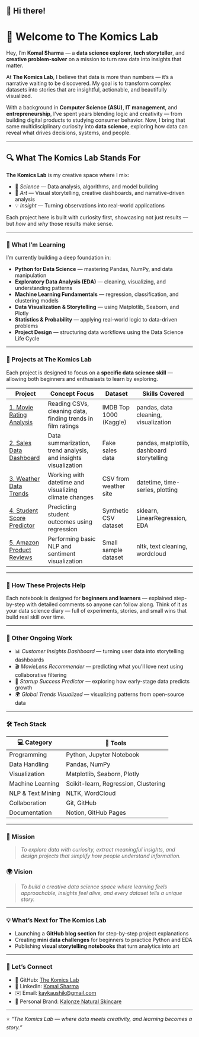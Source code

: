 ## 👋 Hi there!

# 🧠 Welcome to **The Komics Lab**

Hey, I’m **Komal Sharma** — a **data science explorer**, **tech storyteller**, and **creative problem-solver** on a mission to turn raw data into insights that matter.

At **The Komics Lab**, I believe that data is more than numbers — it’s a narrative waiting to be discovered. My goal is to transform complex datasets into stories that are insightful, actionable, and beautifully visualized.

With a background in **Computer Science (ASU)**, **IT management**, and **entrepreneurship**, I’ve spent years blending logic and creativity — from building digital products to studying consumer behavior. Now, I bring that same multidisciplinary curiosity into **data science**, exploring how data can reveal what drives decisions, systems, and people.

---

## 🔍 What The Komics Lab Stands For

**The Komics Lab** is my creative space where I mix:

* 🧪 *Science* — Data analysis, algorithms, and model building
* 🎨 *Art* — Visual storytelling, creative dashboards, and narrative-driven analysis
* 💡 *Insight* — Turning observations into real-world applications

Each project here is built with curiosity first, showcasing not just results — but *how* and *why* those results make sense.

---

### 🎯 What I’m Learning

I’m currently building a deep foundation in:

* **Python for Data Science** — mastering Pandas, NumPy, and data manipulation
* **Exploratory Data Analysis (EDA)** — cleaning, visualizing, and understanding patterns
* **Machine Learning Fundamentals** — regression, classification, and clustering models
* **Data Visualization & Storytelling** — using Matplotlib, Seaborn, and Plotly
* **Statistics & Probability** — applying real-world logic to data-driven problems
* **Project Design** — structuring data workflows using the Data Science Life Cycle

---

### 🚀 Projects at The Komics Lab

Each project is designed to focus on a **specific data science skill** — allowing both beginners and enthusiasts to learn by exploring.

| Project                                                                               | Concept Focus                                                  | Dataset                | Skills Covered                             |
| ------------------------------------------------------------------------------------- | -------------------------------------------------------------- | ---------------------- | ------------------------------------------ |
| [1. Movie Rating Analysis](https://github.com/thekomicslab/Movie-Rating-Analysis)     | Reading CSVs, cleaning data, finding trends in film ratings    | IMDB Top 1000 (Kaggle) | pandas, data cleaning, visualization       |
| [2. Sales Data Dashboard](https://github.com/thekomicslab/Sales-Data-Dashboard)       | Data summarization, trend analysis, and insights visualization | Fake sales data        | pandas, matplotlib, dashboard storytelling |
| [3. Weather Data Trends](https://github.com/thekomicslab/Weather-Data-Trends)         | Working with datetime and visualizing climate changes          | CSV from weather site  | datetime, time-series, plotting            |
| [4. Student Score Predictor](https://github.com/thekomicslab/Student-Score-Predictor) | Predicting student outcomes using regression                   | Synthetic CSV dataset  | sklearn, LinearRegression, EDA             |
| [5. Amazon Product Reviews](https://github.com/thekomicslab/Amazon-Product-Reviews)   | Performing basic NLP and sentiment visualization               | Small sample dataset   | nltk, text cleaning, wordcloud             |

---

### 🧩 How These Projects Help

Each notebook is designed for **beginners and learners** — explained step-by-step with detailed comments so anyone can follow along.
Think of it as your data science diary — full of experiments, stories, and small wins that build real skill over time.

---

### 🧠 Other Ongoing Work

* 📊 *Customer Insights Dashboard* — turning user data into storytelling dashboards
* 🎬 *MovieLens Recommender* — predicting what you’ll love next using collaborative filtering
* 🚀 *Startup Success Predictor* — exploring how early-stage data predicts growth
* 🌍 *Global Trends Visualized* — visualizing patterns from open-source data

---

### 🛠️ Tech Stack

| 💻 Category       | 🧩 Tools                             |
| ----------------- | ------------------------------------ |
| Programming       | Python, Jupyter Notebook             |
| Data Handling     | Pandas, NumPy                        |
| Visualization     | Matplotlib, Seaborn, Plotly          |
| Machine Learning  | Scikit-learn, Regression, Clustering |
| NLP & Text Mining | NLTK, WordCloud                      |
| Collaboration     | Git, GitHub                          |
| Documentation     | Notion, GitHub Pages                 |

---

### 🌱 Mission

> *To explore data with curiosity, extract meaningful insights, and design projects that simplify how people understand information.*

### 🌍 Vision

> *To build a creative data science space where learning feels approachable, insights feel alive, and every dataset tells a unique story.*

---

### 💡 What’s Next for The Komics Lab

* Launching a **GitHub blog section** for step-by-step project explanations
* Creating **mini data challenges** for beginners to practice Python and EDA
* Publishing **visual storytelling notebooks** that turn analytics into art

---

### 🤝 Let’s Connect

* 🧠 GitHub: [The Komics Lab](https://github.com/thekomicslab)
* 💼 LinkedIn: [Komal Sharma](https://www.linkedin.com/in/komalsharma)
* ✉️ Email: [kaykaushik@gmail.com](mailto:kaykaushik@gmail.com)
* 🌿 Personal Brand: [Kalonze Natural Skincare](https://instagram.com/kalonzeindia)

---

⭐ *“The Komics Lab — where data meets creativity, and learning becomes a story.”*
